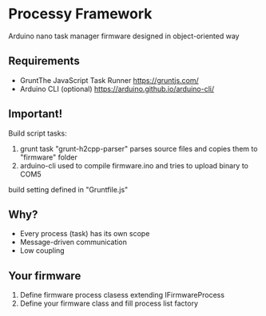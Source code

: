 # Processy Framework
Arduino nano task manager firmware designed in object-oriented way

## Requirements
* GruntThe JavaScript Task Runner https://gruntjs.com/
* Arduino CLI (optional) https://arduino.github.io/arduino-cli/

## Important!
Build script tasks:
1. grunt task "grunt-h2cpp-parser" parses source files and copies them to "firmware" folder
2. arduino-cli used to compile firmware.ino and tries to upload binary to COM5

build setting defined in "Gruntfile.js"

## Why?
* Every process (task) has its own scope
* Message-driven communication
* Low coupling

## Your firmware
1. Define firmware process clasess extending IFirmwareProcess
2. Define your firmware class and fill process list factory
